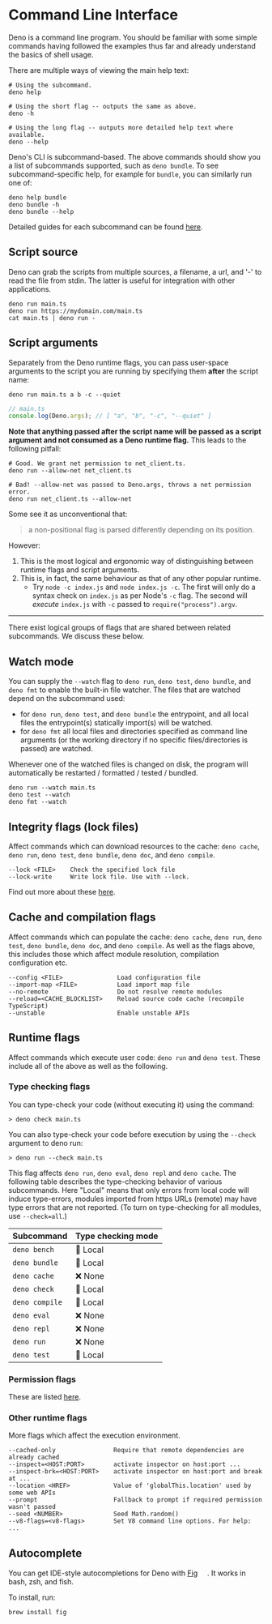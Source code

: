 # Command Line Interface

Deno is a command line program. You should be familiar with some simple commands
having followed the examples thus far and already understand the basics of shell
usage.

There are multiple ways of viewing the main help text:

```shell
# Using the subcommand.
deno help

# Using the short flag -- outputs the same as above.
deno -h

# Using the long flag -- outputs more detailed help text where available.
deno --help
```

Deno's CLI is subcommand-based. The above commands should show you a list of
subcommands supported, such as `deno bundle`. To see subcommand-specific help,
for example for `bundle`, you can similarly run one of:

```shell
deno help bundle
deno bundle -h
deno bundle --help
```

Detailed guides for each subcommand can be found [here](../tools.md).

## Script source

Deno can grab the scripts from multiple sources, a filename, a url, and '-' to
read the file from stdin. The latter is useful for integration with other
applications.

```shell
deno run main.ts
deno run https://mydomain.com/main.ts
cat main.ts | deno run -
```

## Script arguments

Separately from the Deno runtime flags, you can pass user-space arguments to the
script you are running by specifying them **after** the script name:

```shell
deno run main.ts a b -c --quiet
```

```ts
// main.ts
console.log(Deno.args); // [ "a", "b", "-c", "--quiet" ]
```

**Note that anything passed after the script name will be passed as a script
argument and not consumed as a Deno runtime flag.** This leads to the following
pitfall:

```shell
# Good. We grant net permission to net_client.ts.
deno run --allow-net net_client.ts

# Bad! --allow-net was passed to Deno.args, throws a net permission error.
deno run net_client.ts --allow-net
```

Some see it as unconventional that:

> a non-positional flag is parsed differently depending on its position.

However:

1. This is the most logical and ergonomic way of distinguishing between runtime
   flags and script arguments.
2. This is, in fact, the same behaviour as that of any other popular runtime.
   - Try `node -c index.js` and `node index.js -c`. The first will only do a
     syntax check on `index.js` as per Node's `-c` flag. The second will
     _execute_ `index.js` with `-c` passed to `require("process").argv`.

---

There exist logical groups of flags that are shared between related subcommands.
We discuss these below.

## Watch mode

You can supply the `--watch` flag to `deno run`, `deno test`, `deno bundle`, and
`deno fmt` to enable the built-in file watcher. The files that are watched
depend on the subcommand used:

- for `deno run`, `deno test`, and `deno bundle` the entrypoint, and all local
  files the entrypoint(s) statically import(s) will be watched.
- for `deno fmt` all local files and directories specified as command line
  arguments (or the working directory if no specific files/directories is
  passed) are watched.

Whenever one of the watched files is changed on disk, the program will
automatically be restarted / formatted / tested / bundled.

```shell
deno run --watch main.ts
deno test --watch
deno fmt --watch
```

## Integrity flags (lock files)

Affect commands which can download resources to the cache: `deno cache`,
`deno run`, `deno test`, `deno bundle`, `deno doc`, and `deno compile`.

```terminal
--lock <FILE>    Check the specified lock file
--lock-write     Write lock file. Use with --lock.
```

Find out more about these [here](../basics/modules/integrity_checking.md).

## Cache and compilation flags

Affect commands which can populate the cache: `deno cache`, `deno run`,
`deno test`, `deno bundle`, `deno doc`, and `deno compile`. As well as the flags
above, this includes those which affect module resolution, compilation
configuration etc.

```terminal
--config <FILE>               Load configuration file
--import-map <FILE>           Load import map file
--no-remote                   Do not resolve remote modules
--reload=<CACHE_BLOCKLIST>    Reload source code cache (recompile TypeScript)
--unstable                    Enable unstable APIs
```

## Runtime flags

Affect commands which execute user code: `deno run` and `deno test`. These
include all of the above as well as the following.

### Type checking flags

You can type-check your code (without executing it) using the command:

```shell
> deno check main.ts
```

You can also type-check your code before execution by using the `--check`
argument to deno run:

```shell
> deno run --check main.ts
```

This flag affects `deno run`, `deno eval`, `deno repl` and `deno cache`. The
following table describes the type-checking behavior of various subcommands.
Here "Local" means that only errors from local code will induce type-errors,
modules imported from https URLs (remote) may have type errors that are not
reported. (To turn on type-checking for all modules, use `--check=all`.)

| Subcommand     | Type checking mode |
| -------------- | ------------------ |
| `deno bench`   | 📁 Local           |
| `deno bundle`  | 📁 Local           |
| `deno cache`   | ❌ None            |
| `deno check`   | 📁 Local           |
| `deno compile` | 📁 Local           |
| `deno eval`    | ❌ None            |
| `deno repl`    | ❌ None            |
| `deno run`     | ❌ None            |
| `deno test`    | 📁 Local           |

### Permission flags

These are listed [here](../basics/permissions.md#permissions-list).

### Other runtime flags

More flags which affect the execution environment.

```terminal
--cached-only                Require that remote dependencies are already cached
--inspect=<HOST:PORT>        activate inspector on host:port ...
--inspect-brk=<HOST:PORT>    activate inspector on host:port and break at ...
--location <HREF>            Value of 'globalThis.location' used by some web APIs
--prompt                     Fallback to prompt if required permission wasn't passed
--seed <NUMBER>              Seed Math.random()
--v8-flags=<v8-flags>        Set V8 command line options. For help: ...
```

## Autocomplete

You can get IDE-style autocompletions for Deno with [Fig](https://fig.io/)
<a href="https://fig.io/" target="_blank"><img src="https://fig.io/badges/Logo.svg" width="15" height="15"/></a>.
It works in bash, zsh, and fish.

To install, run:

```shell
brew install fig
```
